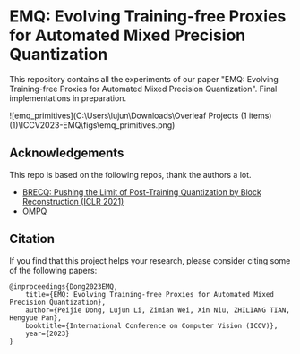 

# EMQ: Evolving Training-free Proxies for Automated Mixed Precision Quantization 

This repository contains all the experiments of our paper "EMQ: Evolving Training-free Proxies for Automated Mixed Precision Quantization".  Final implementations in preparation.

![emq_primitives](C:\Users\lujun\Downloads\Overleaf Projects (1 items)(1)\ICCV2023-EMQ\figs\emq_primitives.png)





## Acknowledgements

This repo is based on the following repos, thank the authors a lot.
- [BRECQ: Pushing the Limit of Post-Training Quantization by Block Reconstruction (ICLR 2021)](https://arxiv.org/abs/2102.05426)
- [OMPQ](https://github.com/MAC-AutoML/OMPQ/tree/master)

## Citation
If you find that this project helps your research, please consider citing some of the following papers:

```
@inproceedings{Dong2023EMQ,
    title={EMQ: Evolving Training-free Proxies for Automated Mixed Precision Quantization},
    author={Peijie Dong, Lujun Li, Zimian Wei, Xin Niu, ZHILIANG TIAN, Hengyue Pan},
    booktitle={International Conference on Computer Vision (ICCV)},
    year={2023}
}
```


